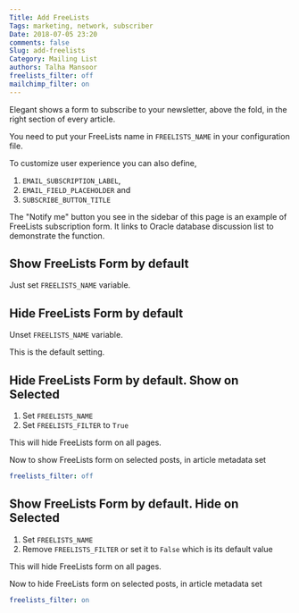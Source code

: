 ```yaml
---
Title: Add FreeLists
Tags: marketing, network, subscriber
Date: 2018-07-05 23:20
comments: false
Slug: add-freelists
Category: Mailing List
authors: Talha Mansoor
freelists_filter: off
mailchimp_filter: on
---
```


Elegant shows a form to subscribe to your newsletter, above the fold, in the right section of every article.

You need to put your FreeLists name in `FREELISTS_NAME` in your configuration file.

To customize user experience you can also define,

1. `EMAIL_SUBSCRIPTION_LABEL`,
1. `EMAIL_FIELD_PLACEHOLDER` and
1. `SUBSCRIBE_BUTTON_TITLE`

The "Notify me" button you see in the sidebar of this page is an example of FreeLists subscription form. It links to Oracle database discussion list to demonstrate the function.

## Show FreeLists Form by default

Just set `FREELISTS_NAME` variable.

## Hide FreeLists Form by default

Unset `FREELISTS_NAME` variable.

This is the default setting.

## Hide FreeLists Form by default. Show on Selected

1. Set `FREELISTS_NAME`
1. Set `FREELISTS_FILTER` to `True`

This will hide FreeLists form on all pages.

Now to show FreeLists form on selected posts, in article metadata set

```yaml
freelists_filter: off
```

## Show FreeLists Form by default. Hide on Selected

1. Set `FREELISTS_NAME`
1. Remove `FREELISTS_FILTER` or set it to `False` which is its default value

This will hide FreeLists form on all pages.

Now to hide FreeLists form on selected posts, in article metadata set

```yaml
freelists_filter: on
```
